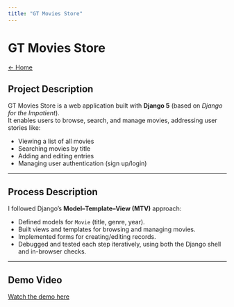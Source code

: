 ```yaml
---
title: "GT Movies Store"
---
```


<!-- Hide the theme's site-wide banner on THIS page only -->
<style>
  .page-header, .site-header { display: none !important; }
  .main-content { padding-top: 0 !important; }
</style>

# GT Movies Store
[← Home](/)

## Project Description
GT Movies Store is a web application built with **Django 5** (based on *Django for the Impatient*).  
It enables users to browse, search, and manage movies, addressing user stories like:

- Viewing a list of all movies  
- Searching movies by title  
- Adding and editing entries  
- Managing user authentication (sign up/login)  

---

## Process Description
I followed Django’s **Model–Template–View (MTV)** approach:  
- Defined models for `Movie` (title, genre, year).  
- Built views and templates for browsing and managing movies.  
- Implemented forms for creating/editing records.  
- Debugged and tested each step iteratively, using both the Django shell and in-browser checks.  

---

## Demo Video
[Watch the demo here](YOUR_VIDEO_LINK)
